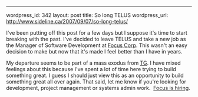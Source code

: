 --- 
wordpress_id: 342
layout: post
title: So long TELUS
wordpress_url: http://www.sideline.ca/2007/09/07/so-long-telus/

I've been putting off this post for a few days but I suppose it's time to start breaking with the past. I've decided to leave TELUS and take a new job as the Manager of Software Development at <a href="http://www.focus.ca">Focus Corp</a>. This wasn't an easy decision to make but now that it's made I feel better than I have in years.

My departure seems to be part of a mass exodus from <a href="http://www.telus.com/geomatics">TG</a>. I have mixed feelings about this because I've spent a lot of time here trying to build something great. I guess I should just view this as an opportunity to build something great all over again. That said, let me know if you're looking for development, project management or systems admin work.  <a href="http://www.focus.ca/html/careers.html">Focus is hiring</a>.
